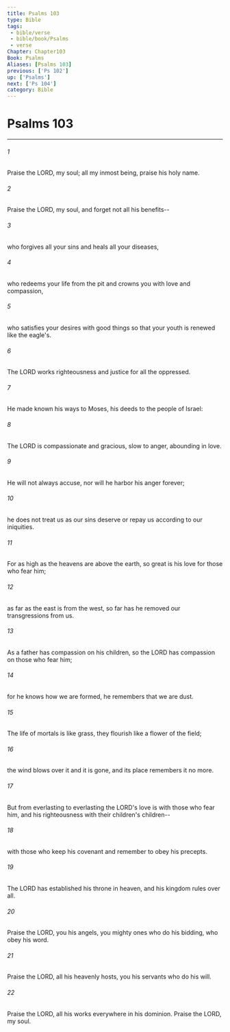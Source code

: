 ```yaml
---
title: Psalms 103
type: Bible
tags:
 - bible/verse
 - bible/book/Psalms
 - verse
Chapter: Chapter103
Book: Psalms
Aliases: [Psalms 103]
previous: ['Ps 102']
up: ['Psalms']
next: ['Ps 104']
category: Bible
---
```

# Psalms 103

***


###### 1 
Praise the LORD, my soul; all my inmost being, praise his holy name. 

###### 2 
Praise the LORD, my soul, and forget not all his benefits-- 

###### 3 
who forgives all your sins and heals all your diseases, 

###### 4 
who redeems your life from the pit and crowns you with love and compassion, 

###### 5 
who satisfies your desires with good things so that your youth is renewed like the eagle's. 

###### 6 
The LORD works righteousness and justice for all the oppressed. 

###### 7 
He made known his ways to Moses, his deeds to the people of Israel: 

###### 8 
The LORD is compassionate and gracious, slow to anger, abounding in love. 

###### 9 
He will not always accuse, nor will he harbor his anger forever; 

###### 10 
he does not treat us as our sins deserve or repay us according to our iniquities. 

###### 11 
For as high as the heavens are above the earth, so great is his love for those who fear him; 

###### 12 
as far as the east is from the west, so far has he removed our transgressions from us. 

###### 13 
As a father has compassion on his children, so the LORD has compassion on those who fear him; 

###### 14 
for he knows how we are formed, he remembers that we are dust. 

###### 15 
The life of mortals is like grass, they flourish like a flower of the field; 

###### 16 
the wind blows over it and it is gone, and its place remembers it no more. 

###### 17 
But from everlasting to everlasting the LORD's love is with those who fear him, and his righteousness with their children's children-- 

###### 18 
with those who keep his covenant and remember to obey his precepts. 

###### 19 
The LORD has established his throne in heaven, and his kingdom rules over all. 

###### 20 
Praise the LORD, you his angels, you mighty ones who do his bidding, who obey his word. 

###### 21 
Praise the LORD, all his heavenly hosts, you his servants who do his will. 

###### 22 
Praise the LORD, all his works everywhere in his dominion. Praise the LORD, my soul. 

